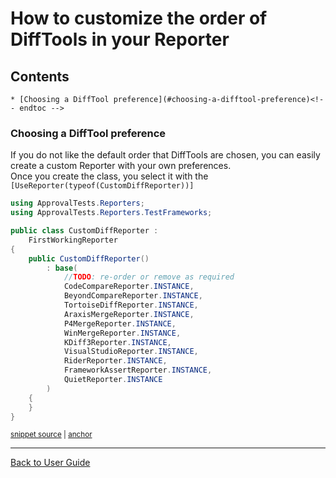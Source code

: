 <!--
GENERATED FILE - DO NOT EDIT
This file was generated by [MarkdownSnippets](https://github.com/SimonCropp/MarkdownSnippets).
Source File: /docs/ApprovalTests/howtos/mdsource/CustomizingDiffToolSelectionOrder.source.md
To change this file edit the source file and then run MarkdownSnippets.
-->

# How to customize the order of DiffTools in your Reporter

<!-- toc -->
## Contents

    * [Choosing a DiffTool preference](#choosing-a-difftool-preference)<!-- endtoc -->


### Choosing a DiffTool preference

If you do not like the default order that DiffTools are chosen, you can easily create a custom Reporter with your own preferences.  
Once you create the class, you select it with the `[UseReporter(typeof(CustomDiffReporter))]`

<!-- snippet: CustomDiffReporter.cs -->
<a id='snippet-CustomDiffReporter.cs'></a>
```cs
using ApprovalTests.Reporters;
using ApprovalTests.Reporters.TestFrameworks;

public class CustomDiffReporter :
    FirstWorkingReporter
{
    public CustomDiffReporter()
        : base(
            //TODO: re-order or remove as required
            CodeCompareReporter.INSTANCE,
            BeyondCompareReporter.INSTANCE,
            TortoiseDiffReporter.INSTANCE,
            AraxisMergeReporter.INSTANCE,
            P4MergeReporter.INSTANCE,
            WinMergeReporter.INSTANCE,
            KDiff3Reporter.INSTANCE,
            VisualStudioReporter.INSTANCE,
            RiderReporter.INSTANCE,
            FrameworkAssertReporter.INSTANCE,
            QuietReporter.INSTANCE
        )
    {
    }
}
```
<sup><a href='/src/ApprovalTests.Tests/Reporters/CustomDiffReporter.cs#L1-L24' title='File snippet `CustomDiffReporter.cs` was extracted from'>snippet source</a> | <a href='#snippet-CustomDiffReporter.cs' title='Navigate to start of snippet `CustomDiffReporter.cs`'>anchor</a></sup>
<!-- endsnippet -->

---

[Back to User Guide](../readme.md#top)
